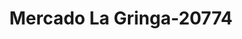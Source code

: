 ---
f_zip-code: 36567
f_state-code: AL
title: Mercado La Gringa-20774
f_phone: 251-947-3777
f_city-only: Robertsdale
f_address: 18450 State Highway 104 Robertsdale
f_location-unique-id: '20774'
slug: mercado-la-gringa-20774
updated-on: '2024-05-30T13:46:58.046Z'
created-on: '2024-05-30T13:36:59.803Z'
published-on: '2024-05-30T13:54:32.469Z'
f_city-state: cms/city/robertsdale-al.md
f_company: cms/company/mercado-la-gringa.md
f_state: cms/state/alabama.md
layout: '[payday-loan].html'
tags: payday-loan
---